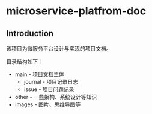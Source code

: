 # microservice-platfrom-doc

## Introduction

该项目为微服务平台设计与实现的项目文档。

目录结构如下：

- main - 项目文档主体
  - journal - 项目记录日志
  - issue - 项目问题记录
- other - 一些架构、系统设计等知识
- images - 图片、思维导图等



